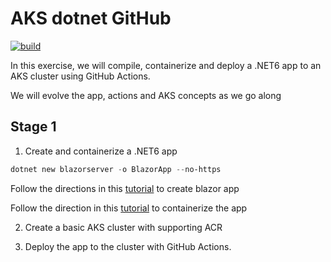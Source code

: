 # AKS dotnet GitHub

[![build](https://github.com/desinole/aksdotnetgithub/actions/workflows/build-validation.yml/badge.svg)](https://github.com/desinole/aksdotnetgithub/actions/workflows/build-validation.yml)

In this exercise, we will compile, containerize and deploy a .NET6 app to an AKS cluster using GitHub Actions.

We will evolve the app, actions and AKS concepts as we go along

## Stage 1

1. Create and containerize a .NET6 app

```PowerShell   
dotnet new blazorserver -o BlazorApp --no-https
```

Follow the directions in this [tutorial](https://dotnet.microsoft.com/en-us/learn/aspnet/blazor-tutorial/create) to create blazor app

Follow the direction in this [tutorial](https://chrissainty.com/containerising-blazor-applications-with-docker-containerising-a-blazor-server-app/) to containerize the app



2. Create a basic AKS cluster with supporting ACR

3. Deploy the app to the cluster with GitHub Actions.